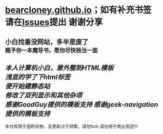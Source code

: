 # [bearcloney.github.io](https://bearcloney.github.io)；如有补充书签 请在[Issues](https://github.com/bearcloney/bearcloney.github.io/issues)提出 谢谢分享 <br>

**小白找番没网站，多半是废了** <br>
`赐予你一本魔导书，愿你尽快独当一面`
---
*本人计算机小白，意外整到HTML模板* <br>
*浅显的学了下html标签* <br>
*便开始建静态站* <br>
*修改了双列显示和其他杂项* <br>
*感谢GoodGuy提供的模板支持* 
*感谢geek-navigation提供的模板支持* 
---
本仓库用于囤积杂物，且更新过于频繁，请勿fork
请勿用于商业用途!!!
